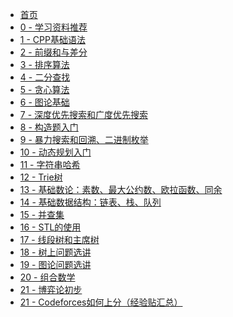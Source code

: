 * [首页](README.md "首页")
* [0 - 学习资料推荐]()
* [1 - CPP基础语法](01-aboutcpp.md "C++基础语法")
* [2 - 前缀和与差分](02-前缀和与差分.md "前缀和与差分")
* [3 - 排序算法]()
* [4 - 二分查找]()
* [5 - 贪心算法]()
* [6 - 图论基础]()
* [7 - 深度优先搜索和广度优先搜索]()
* [8 - 构造题入门]()
* [9 - 暴力搜索和回溯、二进制枚举]()
* [10 - 动态规划入门]()
* [11 - 字符串哈希]()
* [12 - Trie树]()
* [13 - 基础数论：素数、最大公约数、欧拉函数、同余]()
* [14 - 基础数据结构：链表、栈、队列]()
* [15 - 并查集]()
* [16 - STL的使用]()
* [17 - 线段树和主席树]()
* [18 - 树上问题选讲]()
* [19 - 图论问题选讲]()
* [20 - 组合数学]()
* [21 - 博弈论初步]()
* [21 - Codeforces如何上分（经验贴汇总）]()